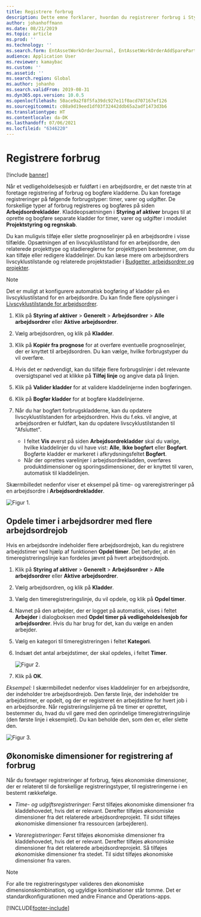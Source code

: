 ```yaml
---
title: Registrere forbrug
description: Dette emne forklarer, hvordan du registrerer forbrug i Styring af aktiver.
author: johanhoffmann
ms.date: 08/21/2019
ms.topic: article
ms.prod: ''
ms.technology: ''
ms.search.form: EntAssetWorkOrderJournal, EntAssetWorkOrderAddSparePart
audience: Application User
ms.reviewer: kamaybac
ms.custom: ''
ms.assetid: ''
ms.search.region: Global
ms.author: johanho
ms.search.validFrom: 2019-08-31
ms.dyn365.ops.version: 10.0.5
ms.openlocfilehash: 50ace9a2f8f5fa39dc927e11f0acd707167ef126
ms.sourcegitcommit: c08a9d19eed1df03f32442ddb65a2adf1473d3b6
ms.translationtype: HT
ms.contentlocale: da-DK
ms.lasthandoff: 07/06/2021
ms.locfileid: "6346220"
---
```

# <a name="register-consumption"></a>Registrere forbrug

[!include [banner](../../includes/banner.md)]

 

Når et vedligeholdelsesjob er fuldført i en arbejdsordre, er det næste trin at foretage registrering af forbrug og bogføre kladderne. Du kan foretage registreringer på følgende forbrugstyper: timer, varer og udgifter. De forskellige typer af forbrug registreres og bogføres på siden **Arbejdsordrekladder**. Kladdeopsætningen i **Styring af aktiver** bruges til at oprette og bogføre separate kladder for timer, varer og udgifter i modulet **Projektstyring og regnskab**.

Du kan muligvis tilføje eller slette prognoselinjer på en arbejdsordre i visse tilfælde. Opsætningen af en livscyklustilstand for en arbejdsordre, den relaterede projekttype og stadiereglerne for projekttypen bestemmer, om du kan tilføje eller redigere kladdelinjer. Du kan læse mere om arbejdsordrers livscyklustilstande og relaterede projektstadier i [Budgetter, arbejdsordrer og projekter](../integration-to-project-management-and-accounting/forecasts-work-orders-and-projects.md).

>[!NOTE]
>Det er muligt at konfigurere automatisk bogføring af kladder på en livscyklustilstand for en arbejdsordre. Du kan finde flere oplysninger i [Livscyklustilstande for arbejdsordrer](../setup-for-work-orders/work-order-lifecycle-states.md).

1. Klik på **Styring af aktiver** > **Generelt** > **Arbejdsordrer** > **Alle arbejdsordrer** eller **Aktive arbejdsordrer**.

2. Vælg arbejdsordren, og klik på **Kladder**.

3. Klik på **Kopiér fra prognose** for at overføre eventuelle prognoselinjer, der er knyttet til arbejdsordren. Du kan vælge, hvilke forbrugstyper du vil overføre.

4. Hvis det er nødvendigt, kan du tilføje flere forbrugslinjer i det relevante oversigtspanel ved at klikke på **Tilføj linje** og angive data på linjen.

5. Klik på **Valider kladder** for at validere kladdelinjerne inden bogføringen.

6. Klik på **Bogfør kladder** for at bogføre kladdelinjerne.

7. Når du har bogført forbrugskladderne, kan du opdatere livscyklustilstanden for arbejdsordren. Hvis du f.eks. vil angive, at arbejdsordren er fuldført, kan du opdatere livscyklustilstanden til "Afsluttet".

    - I feltet **Vis** øverst på siden **Arbejdsordrekladder** skal du vælge, hvilke kladdelinjer du vil have vist: **Alle**, **Ikke bogført** eller **Bogført**. Bogførte kladder er markeret i afkrydsningsfeltet **Bogført**.  
    - Når der oprettes varelinjer i arbejdsordrekladden, overføres produktdimensioner og sporingsdimensioner, der er knyttet til varen, automatisk til kladdelinjen.  

Skærmbilledet nedenfor viser et eksempel på time- og vareregistreringer på en arbejdsordre i **Arbejdsordrekladder**.

![Figur 1.](media/01-consumption.png)


## <a name="split-hours-on-work-orders-with-several-work-order-jobs"></a>Opdele timer i arbejdsordrer med flere arbejdsordrejob

Hvis en arbejdsordre indeholder flere arbejdsordrejob, kan du registrere arbejdstimer ved hjælp af funktionen **Opdel timer**. Det betyder, at én timeregistreringslinje kan fordeles jævnt på hvert arbejdsordrejob.

1. Klik på **Styring af aktiver** > **Generelt** > **Arbejdsordrer** > **Alle arbejdsordrer** eller **Aktive arbejdsordrer**.

2. Vælg arbejdsordren, og klik på **Kladder**.

3. Vælg den timeregistreringslinje, du vil opdele, og klik på **Opdel timer**.

4. Navnet på den arbejder, der er logget på automatisk, vises i feltet **Arbejder** i dialogboksen med **Opdel timer på vedligeholdelsesjob for arbejdsordrer**. Hvis du har brug for det, kan du vælge en anden arbejder.

5. Vælg en kategori til timeregistreringen i feltet **Kategori**.

6. Indsæt det antal arbejdstimer, der skal opdeles, i feltet **Timer**.

    ![Figur 2.](media/02-consumption.png)

7. Klik på **OK**.

*Eksempel:* I skærmbilledet nedenfor vises kladdelinjer for en arbejdsordre, der indeholder tre arbejdsordrejob. Den første linje, der indeholder tre arbejdstimer, er opdelt, og der er registreret én arbejdstime for hvert job i en arbejdsordre. Når registreringslinjerne på tre timer er oprettet, bestemmer du, hvad du vil gøre med den oprindelige timeregistreringslinje (den første linje i eksemplet). Du kan beholde den, som den er, eller slette den. 

![Figur 3.](media/03-consumption.png)

## <a name="financial-dimensions-on-consumption-registrations"></a>Økonomiske dimensioner for registrering af forbrug

Når du foretager registreringer af forbrug, føjes økonomiske dimensioner, der er relateret til de forskellige registreringstyper, til registreringerne i en bestemt rækkefølge. 

- *Time- og udgiftsregistreringer:* Først tilføjes økonomiske dimensioner fra kladdehovedet, hvis det er relevant. Derefter tilføjes økonomiske dimensioner fra det relaterede arbejdsordreprojekt. Til sidst tilføjes økonomiske dimensioner fra ressourcen (arbejderen).

- *Vareregistreringer:* Først tilføjes økonomiske dimensioner fra kladdehovedet, hvis det er relevant. Derefter tilføjes økonomiske dimensioner fra det relaterede arbejdsordreprojekt. Så tilføjes økonomiske dimensioner fra stedet. Til sidst tilføjes økonomiske dimensioner fra varen.

>[!NOTE]
>For alle tre registreringstyper valideres den økonomiske dimensionskombination, og ugyldige kombinationer står tomme. Det er standardkonfigurationen med andre Finance and Operations-apps.



[!INCLUDE[footer-include](../../../includes/footer-banner.md)]